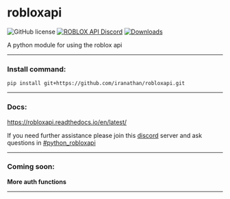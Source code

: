 # robloxapi

![GitHub license](https://img.shields.io/badge/license-MIT-blue.svg)
[![ROBLOX API Discord](https://img.shields.io/badge/discord-roblox%20api%20chat-blue.svg)](https://discord.gg/ZVcBRbV)
[![Downloads](http://pepy.tech/badge/robloxapi)](http://pepy.tech/project/robloxapi)

A python module for using the roblox api

***

### Install command:

`pip install git+https://github.com/iranathan/robloxapi.git`

***

### Docs:

https://robloxapi.readthedocs.io/en/latest/

If you need further assistance please join this [discord](https://discord.gg/ZVcBRbV) server and ask questions in [#python_robloxapi](https://discordapp.com/channels/332692436478590986/571069070263189515)



***

### Coming soon:

**More auth functions**

***


